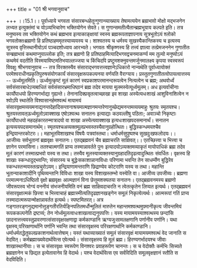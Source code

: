+++
title = "01 श्री भगवानुवाच"

+++
।।15.1।। पूर्वाध्याये भगवता संसारबन्धहेतून्गुणान्व्याख्याय तेषामत्ययेन
ब्रह्मभावो मोक्षो मद्भजनेन लभ्यत इत्युक्तंमां च योऽव्यभिचारेण भक्तियोगेन
सेवते। स गुणान्समतीत्यैतान्ब्रह्मभूयाय कल्पते इति। तत्र मनुष्यस्य तव
भक्तियोगेन कथं ब्रह्मभाव इत्याकाङ्क्षायां स्वस्य ब्रह्मरूपताज्ञापनाय
सूत्रभूतोऽयं श्लोको भगवतोक्तःब्रह्मणो हि प्रतिष्ठाहममृतस्याव्ययस्य च।
शाश्वतस्य च धर्मस्य सुखस्यैकान्तिकस्य च इत्यस्य सूत्रस्य
वृत्तिस्थानीयोऽयं पञ्चदशोध्याय आरभ्यते। भगवतः श्रीकृष्णस्य हि तत्त्वं
ज्ञात्वा तत्प्रेमजननेन गुणातीतः सन्ब्रह्मभावं कथमाप्नुयाल्लोक इति; तत्र
ब्रह्मणो हि प्रतिष्ठाहमित्यादिभगवद्वचनमाकर्ण्य मम तुल्यो मनुष्योऽयं
कथमेवं वदतीति विस्मयाविष्टमतिभयाल्लज्जया च किंचिदपि
प्रष्टुमशक्नुवन्तमर्जुनमालक्ष्य कृपया स्वस्वरूपं विवक्षुः श्रीभगवानुवाच
-- तत्र विरक्तस्यैव संसाराद्भगवत्तत्त्वज्ञानेऽधिकारो नान्यथेति
पूर्वाध्यायोक्तं परमेश्वराधीनप्रकृतिपुरुषसंयोगकार्यं
संसारवृक्षरूपकल्पनया वर्णयति वैराग्याय। प्रस्तुतगुणातीतत्वोपायत्वात्तस्य
-- ऊर्ध्वमूलमिति। ऊर्ध्वमुत्कृष्टं मूलं कारणं स्वप्रकाशपरमानन्दरूपत्वेन
नित्यत्वेन च ब्रह्म; अथवोर्ध्वं सर्वसंसारबाधेऽप्यबाधितं
सर्वसंसारभ्रमाधिष्ठानं ब्रह्म तदेव मायया मूलमस्येत्यूर्ध्वमूलम्। अध
इत्यर्वाचीनाः कार्योपाधयो हिरण्यगर्भाद्या गृह्यन्ते।
तेनानादिक्प्रसृतत्वाच्छाखा इव शाखा अस्येत्यधःशाखं आशुविनाशित्वेन न
श्वोऽपि स्थातेति विश्वासानर्हमश्वत्थं मायामयं
संसारवृक्षमव्ययमनाद्यनन्तदेहादिसन्तानाश्रयमात्मज्ञानमन्तरेणानुच्छेद्यमनन्तमव्ययमाहुः
श्रुतयः स्मृतयश्च। श्रुतयस्तावत्ऊर्ध्वमूलोऽवाक्शाख एषोऽश्वत्थः सनातनः
इत्याद्याः कठवल्लीषु पठिताः; अवाञ्चो निकृष्टाः कार्योपाधयो
महदहंकारतन्मात्रादयो वा शाखा अस्येत्यवाक्शाख इत्यधःशाखपदसमानार्थं। सनातन
इत्यव्ययपदसमानार्थम्। स्मृतयश्चअव्यक्तमूलप्रभवस्तस्यैवानुग्रहोत्थितः।
बुद्धिस्कन्धमयश्चैव इन्द्रियान्तरकोटरः।। महाभूतविशाखश्च विषयैः
पत्रवांस्तथा। धर्माधर्मसुपुष्पश्च सुखदुःखफलोदयः।। आजीव्यः सर्वभूतानां
ब्रह्मवृक्षः सनातनः। एतद्ब्रह्मवनं चैव ब्रह्माचरति
साक्षिवत्।। एतच्छित्त्वा च भित्त्वा च ज्ञानेन परमासिना। ततश्चात्मगतिं
प्राप्य तस्मान्नावर्तते पुनः इत्यादयोऽव्यक्तमव्याकृतं मायोपाधिकं ब्रह्म
तदेव मूलं कारणं तस्मात्प्रभवो यस्य स तथा। तस्यैव
मूलस्याव्यक्तस्यानुग्रहादतिदृढत्वादुत्थितः संवर्धितः। वृक्षस्य हि शाखाः
स्कन्धादुद्भवन्ति; संसारस्य च बुद्धेःसकाशान्नानाविधाः परिणामा भवन्ति तेन
साधर्म्येण बुद्धिरेव स्कन्धस्तन्मयस्तत्प्रचुरोऽयम्। इन्द्रियाणामन्तराणि
छिद्राण्येव कोटराणि यस्य स तथा। महान्ति भूतान्याकाशादीनि पृथिव्यन्तानि
विविधाः शाखा यस्य विशाखस्तम्भो यस्येति वा। आजीव्य उपजीव्यः। ब्रह्मणा
परमात्मनाऽधिष्ठितो वृक्षो ब्रह्मवृक्षः आत्मज्ञानं विना छेत्तुमशक्यतया
सनातनः। एतद्ब्रह्मवनमस्य ब्रह्मणो जीवरूपस्य भोग्यं वननीयं संभजनीयमिति
वनं ब्रह्म साक्षिवदाचरति न त्वेतत्कृतेन लिप्यत इत्यर्थः। एतद्ब्रह्मवनं
संसारवृक्षात्मकं छित्त्वा च भित्त्वाचाहं ब्रह्मास्मीत्यतिदृढज्ञानखङ्गेन
समूलं निकृत्येत्यर्थः। आत्मरूपां गतिं प्राप्य
तस्मादात्मरूपान्मोक्षान्नावर्तत इत्यर्थः। स्पष्टमितरत्। अत्र
गङ्गातरङ्गनुद्यमानोत्तुङ्गतीरतिर्यङ्निपतितमर्धोन्मूलितं मारुतेन
महान्तमश्वत्थमुपमानीकृत्य जीवन्तमियं रूपककल्पनेति द्रष्टव्यं; तेन
नोर्ध्वमूलत्वाधःशाखत्वाद्यनुपपत्तिः। यस्य मायामयस्याश्वत्थस्य छन्दांसि
छादनात्तत्त्ववस्तुप्रावरणात्संसारवृक्षरक्षणाद्वा कर्मकाण्डानि
ऋग्यजुःसामलक्षणानि पर्णानीव पर्णानि। यथा वृक्षस्य,परिरक्षणार्थानि
पर्णानि भवन्ति तथा संसारवृक्षस्य परिरक्षणार्थानि कर्मकाण्डानि।
धर्माधर्मतद्धेतुफलप्रकाशनार्थत्वात्तेषाम्। यस्तं यथाव्याख्यातं समूलं
संसारवृक्षं मायामयमश्वत्थं वेद जानाति स वेदवित्।
कर्मब्रह्माख्यवेदार्थवित्स एवेत्यर्थः। संसारवृक्षस्य हि मूलं ब्रह्म।
हिरण्यगर्भादयश्च जीवाः शाखास्थानीयाः। स च संसारवृक्षः स्वरूपेण विनश्वरः
प्रवाहरूपेण चानन्तः। स च वेदोक्तैः कर्मभिः सिच्यते ब्रह्मज्ञानेन च
छिद्यत इत्येतावानेव हि वेदार्थः। यश्च वेदार्थवित्स एव सर्वविदिति
समूलवृक्षज्ञानं स्तौति स वेदविदिति।
